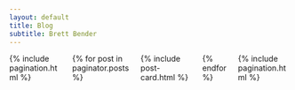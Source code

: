 ```yaml
---
layout: default
title: Blog
subtitle: Brett Bender
---
```

<div class="columns is-multiline">
    <div class="column is-12">
        {% include pagination.html %}
    </div>
    {% for post in paginator.posts %}
    <div class="column is-12">
        {% include post-card.html %}
    </div>
    {% endfor %}
    <div class="column is-12">
            {% include pagination.html %}
    </div>
</div>

